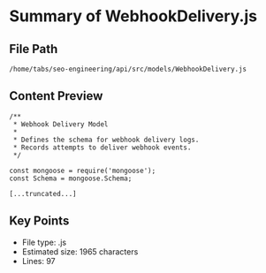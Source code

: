 # Summary of WebhookDelivery.js
  
## File Path
`/home/tabs/seo-engineering/api/src/models/WebhookDelivery.js`

## Content Preview
```
/**
 * Webhook Delivery Model
 * 
 * Defines the schema for webhook delivery logs.
 * Records attempts to deliver webhook events.
 */

const mongoose = require('mongoose');
const Schema = mongoose.Schema;

[...truncated...]
```

## Key Points
- File type: .js
- Estimated size: 1965 characters
- Lines: 97
